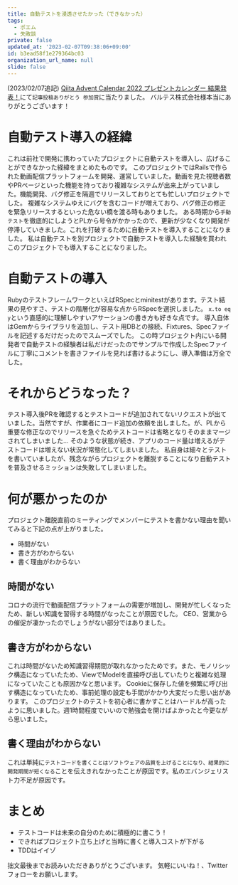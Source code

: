 ```yaml
---
title: 自動テストを浸透させたかった（できなかった）
tags:
  - ポエム
  - 失敗談
private: false
updated_at: '2023-02-07T09:38:06+09:00'
id: b3ead58f1e279364bc03
organization_url_name: null
slide: false
---
```

(2023/02/07追記)
[Qiita Advent Calendar 2022 プレゼントカレンダー 結果発表！](https://blog.qiita.com/adventcalendar-2022-presents-winners/#:~:text=%E3%81%A6%E3%81%84%E3%81%8D%E3%81%BE%E3%81%99%EF%BC%81-,%E3%83%90%E3%83%AB%E3%83%86%E3%82%B9%E6%A0%AA%E5%BC%8F%E4%BC%9A%E7%A4%BE%EF%BC%88T%2DDASH%EF%BC%89,-%E5%AF%BE%E8%B1%A1%E3%82%AB%E3%83%AC%E3%83%B3%E3%83%80%E3%83%BC)にて`記事投稿ありがとう 参加賞`に当たりました。
バルテス株式会社様本当にありがとうございます！

# 自動テスト導入の経緯

これは前社で開発に携わっていたプロジェクトに自動テストを導入し、広げることができなかった経緯をまとめたものです。
このプロジェクトではRailsで作られた動画配信プラットフォームを開発、運営していました。動画を見た視聴者数やPRページといった機能を持っており複雑なシステムが出来上がっていました。機能開発、バグ修正を隔週でリリースしておりとても忙しいプロジェクトでした。
複雑なシステムゆえにバグを含むコードが増えており、バグ修正の修正を緊急リリースするといった危ない橋を渡る時もありました。
ある時期から`手動テスト`を徹底的にしようとPLから号令がかかったので、更新が少なくなり開発が停滞していきました。これを打破するために自動テストを導入することになりました。
私は自動テストを別プロジェクトで自動テストを導入した経験を買われこのプロジェクトでも導入することになりました。

# 自動テストの導入

RubyのテストフレームワークといえばRSpecとminitestがあります。テスト結果の見やすさ、テストの階層化が容易な点からRSpecを選択しました。
`x.to eq y`という直感的に理解しやすいアサーションの書き方も好きな点です。
導入自体はGemからライブラリを追加し、テスト用DBとの接続、Fixtures、Specファイルを記述するだけだったのでスムーズでした。
この時プロジェクト内にいる開発者で自動テストの経験者は私だけだったのでサンプルで作成したSpecファイルに丁寧にコメントを書きファイルを見れば書けるようにし、導入準備は万全でした。

# それからどうなった？

テスト導入後PRを確認するとテストコードが追加されてないリクエストが出ていました。当然ですが、作業者にコード追加の依頼を出しました。が、PLから重要な修正なのでリリースを急ぐためテストコードは省略となりそのままマージされてしまいました…
そのような状態が続き、アプリのコード量は増えるがテストコードは増えない状況が常態化してしまいました。
私自身は細々とテストを書いていましたが、残念ながらプロジェクトを離脱することになり自動テストを普及させるミッションは失敗してしまいました。

# 何が悪かったのか
プロジェクト離脱直前のミーティングでメンバーにテストを書かない理由を聞いてみると下記の点が上がりました。

- 時間がない
- 書き方がわからない
- 書く理由がわからない

## 時間がない

コロナの流行で動画配信プラットフォームの需要が増加し、開発が忙しくなったため、新しい知識を習得する時間がなったことが原因でした。
CEO、営業からの催促が凄かったのでしょうがない部分ではありました。

## 書き方がわからない

これは時間がないため知識習得期間が取れなかったためです。また、モノリシック構造になっていたため、ViewでModelを直接呼び出していたりと複雑な処理になっていたことも原因かなと思います。
Cookieに保存した値を頻繁に呼び出す構造になっていたため、事前処理の設定も手間がかかり大変だった思い出があります。
このプロジェクトのテストを初心者に書かすことはハードルが高ったように思いました。週1時間程度でいいので勉強会を開けばよかったと今更ながら思いました。

## 書く理由がわからない

これは単純に`テストコードを書くことはソフトウェアの品質を上げることになり、結果的に開発期間が短くなる`ことを伝えきれなかったことが原因です。私のエバンジェリスト力不足が原因です。

# まとめ

- テストコードは未来の自分のために積極的に書こう！
- できればプロジェクト立ち上げと当時に書くと導入コストが下がる
- TDDはイイゾ

拙文最後までお読みいただきありがとうございます。
気軽にいいね！、Twitterフォローをお願いします。
